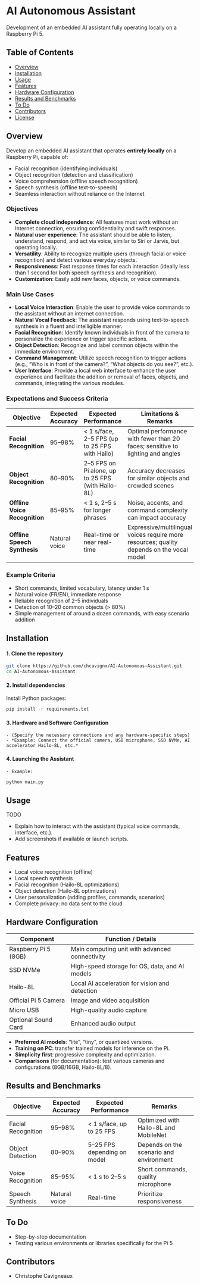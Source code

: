 # AI Autonomous Assistant
Development of an embedded AI assistant fully operating locally on a Raspberry Pi 5.
## Table of Contents

- [Overview](#overview)
- [Installation](#installation)
- [Usage](#usage)
- [Features](#features)
- [Hardware Configuration](#hardware-configuration)
- [Results and Benchmarks](#results-and-benchmarks)
- [To Do](#to-do)
- [Contributors](#contributors)
- [License](#license)
## Overview

Develop an embedded AI assistant that operates **entirely locally** on a Raspberry Pi, capable of:
- Facial recognition (identifying individuals)
- Object recognition (detection and classification)
- Voice comprehension (offline speech recognition)
- Speech synthesis (offline text-to-speech)
- Seamless interaction without reliance on the Internet

### Objectives
- **Complete cloud independence**: All features must work without an Internet connection, ensuring confidentiality and swift responses.
- **Natural user experience**: The assistant should be able to listen, understand, respond, and act via voice, similar to Siri or Jarvis, but operating locally.
- **Versatility**: Ability to recognize multiple users (through facial or voice recognition) and detect various everyday objects.
- **Responsiveness**: Fast response times for each interaction (ideally less than 1 second for both speech synthesis and recognition).
- **Customization**: Easily add new faces, objects, or voice commands.

### Main Use Cases
- **Local Voice Interaction**: Enable the user to provide voice commands to the assistant without an internet connection.
- **Natural Vocal Feedback**: The assistant responds using text-to-speech synthesis in a fluent and intelligible manner.
- **Facial Recognition**: Identify known individuals in front of the camera to personalize the experience or trigger specific actions.
- **Object Detection**: Recognize and label common objects within the immediate environment.
- **Command Management**: Utilize speech recognition to trigger actions (e.g., “Who is in front of the camera?”, “What objects do you see?”, etc.).
- **User Interface**: Provide a local web interface to enhance the user experience and facilitate the addition or removal of faces, objects, and commands, integrating the various modules.

### Expectations and Success Criteria

| Objective                     | Expected Accuracy       | Expected Performance                            | Limitations & Remarks                                                    |
|-------------------------------|-------------------------|-------------------------------------------------|--------------------------------------------------------------------------|
| **Facial Recognition**        | 95–98%                  | < 1 s/face, 2–5 FPS (up to 25 FPS with Hailo)     | Optimal performance with fewer than 20 faces; sensitive to lighting and angles |
| **Object Recognition**        | 80–90%                  | 2–5 FPS on Pi alone, up to 25 FPS (with Hailo-8L)| Accuracy decreases for similar objects and crowded scenes                 |
| **Offline Voice Recognition** | 85–95%                  | < 1 s, 2–5 s for longer phrases                  | Noise, accents, and command complexity can impact accuracy                |
| **Offline Speech Synthesis**  | Natural voice           | Real-time or near real-time                      | Expressive/multilingual voices require more resources; quality depends on the vocal model |


### Example Criteria

- Short commands, limited vocabulary, latency under 1 s
- Natural voice (FR/EN), immediate response
- Reliable recognition of 2–5 individuals
- Detection of 10–20 common objects (> 80%)
- Simple management of around a dozen commands, with easy scenario addition

## Installation

#### 1. **Clone the repository**
```bash
git clone https://github.com/chcavignx/AI-Autonomous-Assistant.git
cd AI-Autonomous-Assistant
```

#### 2. **Install dependencies**
Install Python packages:
```bash
pip install -r requirements.txt
```

#### 3. **Hardware and Software Configuration**
    - (Specify the necessary connections and any hardware-specific steps)
    - *Example: Connect the official camera, USB microphone, SSD NVMe, AI accelerator Hailo-8L, etc.*

#### 4. **Launching the Assistant**
    - Example: 
```bash
python main.py
```

## Usage
TODO
- Explain how to interact with the assistant (typical voice commands, interface, etc.).
- Add screenshots if available or launch scripts.

## Features

- Local voice recognition (offline)
- Local speech synthesis
- Facial recognition (Hailo-8L optimizations)
- Object detection (Hailo-8L optimizations)
- User personalization (adding profiles, commands, scenarios)
- Complete privacy: no data sent to the cloud

## Hardware Configuration

| Component                    | Function / Details                                |
|------------------------------|---------------------------------------------------|
| Raspberry Pi 5 (8GB)         | Main computing unit with advanced connectivity    |
| SSD NVMe                     | High-speed storage for OS, data, and AI models    |
| Hailo-8L                     | Local AI acceleration for vision and detection    |
| Official Pi 5 Camera         | Image and video acquisition                       |
| Micro USB                    | High-quality audio capture                        |
| Optional Sound Card          | Enhanced audio output                             |

- **Preferred AI models**: “lite”, “tiny”, or quantized versions.
- **Training on PC**: transfer trained models for inference on the Pi.
- **Simplicity first**: progressive complexity and optimization.
- **Comparisons** (for documentation): test various cameras and configurations (8GB/16GB, Hailo-8L/8).

## Results and Benchmarks

| Objective             | Expected Accuracy | Expected Performance         | Remarks                                      |
|-----------------------|-------------------|------------------------------|----------------------------------------------|
| Facial Recognition    | 95–98%            | < 1 s/face, up to 25 FPS       | Optimized with Hailo-8L and MobileNet        |
| Object Detection      | 80–90%            | 5–25 FPS depending on model  | Depends on the scenario and environment      |
| Voice Recognition     | 85–95%            | < 1 s to 2–5 s               | Short commands, quality microphone           |
| Speech Synthesis      | Natural voice     | Real-time                    | Prioritize responsiveness                    |

## To Do

- Step-by-step documentation
- Testing various environments or libraries specifically for the Pi 5

## Contributors

- Christophe Cavigneaux

